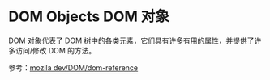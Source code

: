 DOM Objects DOM 对象
=================

DOM 对象代表了 DOM 树中的各类元素，它们具有许多有用的属性，并提供了许多访问/修改 DOM 的方法。

参考：[mozila dev/DOM/dom-reference](https://developer.mozilla.org/en-US/docs/DOM/DOM_Reference)

